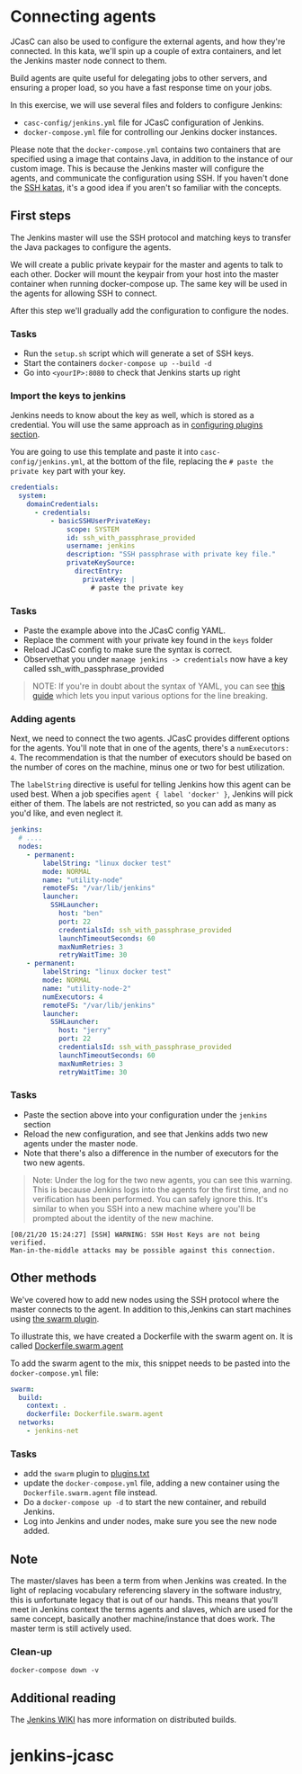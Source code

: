 # Connecting agents

JCasC can also be used to configure the external agents, and how they're
connected. In this kata, we'll spin up a couple of extra containers, and let
the Jenkins master node connect to them.

Build agents are quite useful for delegating jobs to other servers, and
ensuring a proper load, so you have a fast response time on your jobs.

In this exercise, we will use several files and folders to configure Jenkins:

- `casc-config/jenkins.yml` file for JCasC configuration of Jenkins.
- `docker-compose.yml` file for controlling our Jenkins docker instances.

Please note that the `docker-compose.yml` contains two containers that are
specified using a image that contains Java, in addition to the instance of our
custom image. This is because the Jenkins master will configure the agents, and
communicate the configuration using SSH. If you haven't done the [SSH
katas](../configuring-ssh/README.md), it's a good idea if you aren't so
familiar with the concepts.

## First steps

The Jenkins master will use the SSH protocol and matching keys to transfer the
Java packages to configure the agents.

We will create a public private keypair for the master and agents to talk to
each other.
Docker will mount the keypair from your host into the master container when
running docker-compose up.
The same key will be used in the agents for allowing SSH to connect.

After this step we'll gradually add the configuration to configure the nodes.

### Tasks

- Run the `setup.sh` script which will generate a set of SSH keys.
- Start the containers `docker-compose up --build -d`
- Go into `<yourIP>:8080` to check that Jenkins starts up right

### Import the keys to jenkins

Jenkins needs to know about the key as well, which is stored as a credential.
You will use the same approach as in
[configuring plugins section](../configuring-plugins/README.md).

You are going to use this template and paste it into `casc-config/jenkins.yml`,
at the bottom of the file, replacing the `# paste the private key` part with your
key.

```yaml
credentials:
  system:
    domainCredentials:
      - credentials:
          - basicSSHUserPrivateKey:
              scope: SYSTEM
              id: ssh_with_passphrase_provided
              username: jenkins
              description: "SSH passphrase with private key file."
              privateKeySource:
                directEntry:
                  privateKey: |
                    # paste the private key
```

### Tasks

- Paste the example above into the JCasC config YAML.
- Replace the comment with your private key found in the `keys` folder
- Reload JCasC config to make sure the syntax is correct.
- Observethat you under `manage jenkins -> credentials` now have a key called
  ssh_with_passphrase_provided

> NOTE: If you're in doubt about the syntax of YAML, you can see [this
> guide](https://yaml-multiline.info/) which lets you input various
> options for the line breaking.

### Adding agents

Next, we need to connect the two agents. JCasC provides different options for the
agents. You'll note that in one of the agents, there's a `numExecutors: 4`. The
recommendation is that the number of executors should be based on the number of
cores on the machine, minus one or two for best utilization.

The `labelString` directive is useful for telling Jenkins how this agent can be
used best. When a job specifies `agent { label 'docker' }`, Jenkins will pick
either of them. The labels are not restricted, so you can add as many as you'd
like, and even neglect it.

```yaml
jenkins:
  # ....
  nodes:
    - permanent:
        labelString: "linux docker test"
        mode: NORMAL
        name: "utility-node"
        remoteFS: "/var/lib/jenkins"
        launcher:
          SSHLauncher:
            host: "ben"
            port: 22
            credentialsId: ssh_with_passphrase_provided
            launchTimeoutSeconds: 60
            maxNumRetries: 3
            retryWaitTime: 30
    - permanent:
        labelString: "linux docker test"
        mode: NORMAL
        name: "utility-node-2"
        numExecutors: 4
        remoteFS: "/var/lib/jenkins"
        launcher:
          SSHLauncher:
            host: "jerry"
            port: 22
            credentialsId: ssh_with_passphrase_provided
            launchTimeoutSeconds: 60
            maxNumRetries: 3
            retryWaitTime: 30
```

### Tasks

- Paste the section above into your configuration under the `jenkins` section
- Reload the new configuration, and see that Jenkins adds two new agents
  under the master node.
- Note that there's also a difference in the number of executors for the two new
  agents.

> Note: Under the log for the two new agents,
> you can see this warning. This is because Jenkins logs into the agents for the
> first time, and no verification has been performed. You can safely ignore this.
> It's similar to when you SSH into a new machine where you'll be prompted about
> the identity of the new machine.

```text
[08/21/20 15:24:27] [SSH] WARNING: SSH Host Keys are not being verified.
Man-in-the-middle attacks may be possible against this connection.
```

## Other methods

We've covered how to add new nodes using the SSH protocol where the master
connects to the agent. In addition to this,Jenkins can start machines using
[the swarm plugin](https://plugins.jenkins.io/swarm/).

To illustrate this, we have created a Dockerfile with the swarm agent on.
It is called [Dockerfile.swarm.agent](Dockerfile.swarm.agent)

To add the swarm agent to the mix, this snippet needs to be pasted into the
`docker-compose.yml` file:

```yaml
swarm:
  build:
    context: .
    dockerfile: Dockerfile.swarm.agent
  networks:
    - jenkins-net
```

### Tasks

- add the `swarm` plugin to [plugins.txt](plugins.txt)
- update the `docker-compose.yml` file, adding a new container using the
  `Dockerfile.swarm.agent` file instead.
- Do a `docker-compose up -d` to start the new container, and rebuild Jenkins.
- Log into Jenkins and under nodes, make sure you see the new node added.

## Note

The master/slaves has been a term from when Jenkins was created. In the light
of replacing vocabulary referencing slavery in the software industry, this is
unfortunate legacy that is out of our hands. This means that you'll meet in
Jenkins context the terms agents and slaves, which are used for the same
concept, basically another machine/instance that does work. The master term is
still actively used.

### Clean-up

`docker-compose down -v`

## Additional reading

The [Jenkins WIKI](https://wiki.jenkins.io/display/JENKINS/Distributed+builds)
has more information on distributed builds.
# jenkins-jcasc

